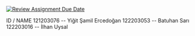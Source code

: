 [![Review Assignment Due Date](https://classroom.github.com/assets/deadline-readme-button-22041afd0340ce965d47ae6ef1cefeee28c7c493a6346c4f15d667ab976d596c.svg)](https://classroom.github.com/a/PlHXFZE7)


ID / NAME
121203076 -- Yiğit Şamil Ercedoğan
122203053 -- Batuhan Sarı
122203016 -- İlhan Uysal
